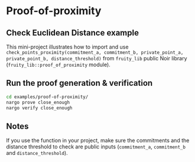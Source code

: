 # Proof-of-proximity

## Check Euclidean Distance example

This mini-project illustrates how to import and use `check_points_proximity(commitment_a, commitment_b, private_point_a, private_point_b, distance_threshold)` from `fruity_lib` public Noir library (`fruity_lib::proof_of_proximity` module).

## Run the proof generation & verification

```bash
cd examples/proof-of-proximity/
nargo prove close_enough
nargo verify close_enough
```

## Notes

If you use the function in your project, make sure the commitments and the distance threshold to check are public inputs (`commitment_a`, `commitment_b` and `distance_threshold`).